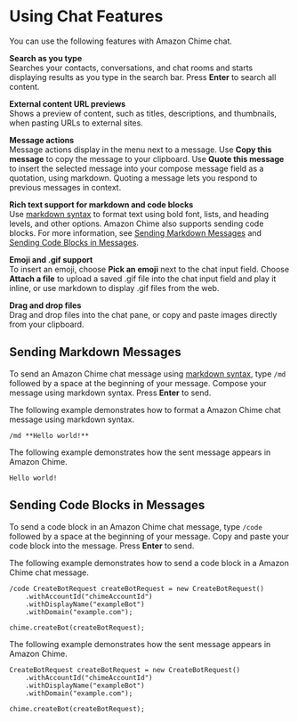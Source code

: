 # Using Chat Features<a name="chat-features"></a>

You can use the following features with Amazon Chime chat\.

**Search as you type**  
Searches your contacts, conversations, and chat rooms and starts displaying results as you type in the search bar\. Press **Enter** to search all content\.

**External content URL previews**  
Shows a preview of content, such as titles, descriptions, and thumbnails, when pasting URLs to external sites\.

**Message actions**  
Message actions display in the menu next to a message\. Use **Copy this message** to copy the message to your clipboard\. Use **Quote this message** to insert the selected message into your compose message field as a quotation, using markdown\. Quoting a message lets you respond to previous messages in context\.

**Rich text support for markdown and code blocks**  
Use [markdown syntax](http://commonmark.org/help) to format text using bold font, lists, and heading levels, and other options\. Amazon Chime also supports sending code blocks\. For more information, see [Sending Markdown Messages](#send-chat-markdown) and [Sending Code Blocks in Messages](#send-chat-code)\.

**Emoji and \.gif support**  
To insert an emoji, choose **Pick an emoji** next to the chat input field\. Choose **Attach a file** to upload a saved \.gif file into the chat input field and play it inline, or use markdown to display \.gif files from the web\.

**Drag and drop files**  
Drag and drop files into the chat pane, or copy and paste images directly from your clipboard\.

## Sending Markdown Messages<a name="send-chat-markdown"></a>

To send an Amazon Chime chat message using [markdown syntax](http://commonmark.org/help), type `/md` followed by a space at the beginning of your message\. Compose your message using markdown syntax\. Press **Enter** to send\.

The following example demonstrates how to format a Amazon Chime chat message using markdown syntax\.

```
/md **Hello world!**
```

The following example demonstrates how the sent message appears in Amazon Chime\.

```
Hello world!
```

## Sending Code Blocks in Messages<a name="send-chat-code"></a>

To send a code block in an Amazon Chime chat message, type `/code` followed by a space at the beginning of your message\. Copy and paste your code block into the message\. Press **Enter** to send\.

The following example demonstrates how to send a code block in a Amazon Chime chat message\.

```
/code CreateBotRequest createBotRequest = new CreateBotRequest()
    .withAccountId("chimeAccountId")
    .withDisplayName("exampleBot")
    .withDomain("example.com");

chime.createBot(createBotRequest);
```

The following example demonstrates how the sent message appears in Amazon Chime\.

```
CreateBotRequest createBotRequest = new CreateBotRequest()
    .withAccountId("chimeAccountId")
    .withDisplayName("exampleBot")
    .withDomain("example.com");

chime.createBot(createBotRequest);
```